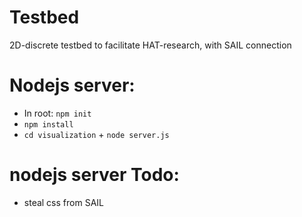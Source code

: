 # Testbed

2D-discrete testbed to facilitate HAT-research, with SAIL connection




# Nodejs server:
- In root: `npm init`
- `npm install`
- `cd visualization` + `node server.js`

# nodejs server Todo:
- steal css from SAIL
